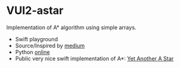 # VUI2-astar

Implementation of A* algorithm using simple arrays.

  - Swift playground
  - Source/Inspired by [medium][medium-astar]
  - Python [online][python-online]
  - Public very nice swift implementation of A*: [Yet Another A Star][yet-another-astar-github]

   [medium-astar]: <https://medium.com/@nicholas.w.swift/easy-a-star-pathfinding-7e6689c7f7b2>
   [python-online]: <https://repl.it/languages/python3?lite=&classroom_template=&outputonly=&fileName=>
   [yet-another-astar-github]: <https://github.com/rodionovd/YetAnotherAStar>
